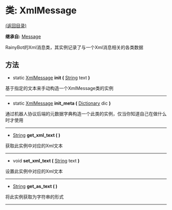 # 类: XmlMessage

[(返回目录)](./)

**继承自:** [Message](Message.md)

RainyBot的Xml消息类，其实例记录了与一个Xml消息相关的各类数据

## 方法

* static [XmlMessage](XmlMessage.md) **init (** [String](https://docs.godotengine.org/en/latest/classes/class\_string.html) text **)**

基于指定的文本来手动构造一个XmlMessage类的实例

***

* static [XmlMessage](XmlMessage.md) **init\_meta (** [Dictionary](https://docs.godotengine.org/en/latest/classes/class\_dictionary.html) dic **)**

通过机器人协议后端的元数据字典构造一个此类的实例，仅当你知道自己在做什么时才使用

***

* [String](https://docs.godotengine.org/en/latest/classes/class\_string.html) **get\_xml\_text ( )**

获取此实例中对应的Xml文本

***

* void **set\_xml\_text (** [String](https://docs.godotengine.org/en/latest/classes/class\_string.html) text **)**

设置此实例中对应的Xml文本

***

* [String](https://docs.godotengine.org/en/latest/classes/class\_string.html) **get\_as\_text ( )**

将此实例获取为字符串的形式

***
